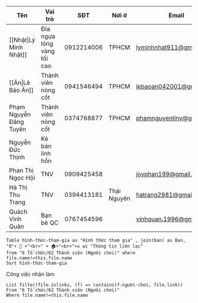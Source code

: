 | Tên                    | Vai trò                    | SĐT        | Nơi ở       | Email                    | Ngày sinh  |
| ---------------------- | -------------------------- | ---------- | ----------- | ------------------------ | ---------- |
| [[Nhật\|Lý Minh Nhật]] | Đỉa ngựa lông vàng tối cao | 0912214006 | TPHCM       | lyminhnhat911@gmail.com  | 09/11/1992 |
| [[Ân\|Lê Bảo Ân]]      | Thành viên nòng cốt        | 0941546494 | TPHCM       | lebaoan042001@gmail.com  | 04/04/2001 |
| Phạm Nguyễn Đăng Tuyên | Thành viên nòng cốt        | 0374768877 | TPHCM       | phamnguyentiny@gmail.com |            |
| Nguyễn Đức Thịnh       | Kẻ bán linh hồn            |            |             |                          |            |
| Phan Thị Ngọc Hội      | TNV                        | 0909425458 |             | joyphan199@gmail.com     | 1981       |
| Hà Thị Thu Trang       | TNV                        | 0394413181 | Thái Nguyên | hatrang2981@gmail.com    | 1981       | 
| Quách Vinh Quân        | Bạn bè QC                  | 0767454596 |             | vinhquan.1996@gmail.com  | 1996       |

```dataview 
Table hình-thức-tham-gia as "Hình thức tham gia" , join(ban) as Ban, "0"+ 📱 +"<br>" + 🏠+"<br>"+✉ as "Thông tin liên lạc"
from "6 Tổ chức/62 Thành viên (Người chơi)" where file.name!=this.file.name
Sort hình-thức-tham-gia
```
Công việc nhận làm
```dataview 
List filter(file.inlinks, (f) => contains(f.người-chơi, file.link))
From "6 Tổ chức/62 Thành viên (Người chơi)"
Where file.name!=this.file.name 
```